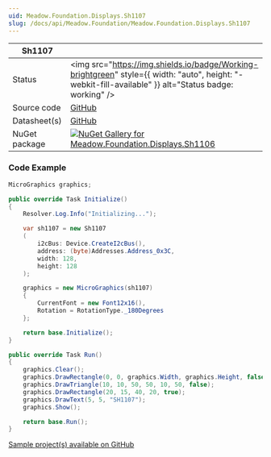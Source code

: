 ```yaml
---
uid: Meadow.Foundation.Displays.Sh1107
slug: /docs/api/Meadow.Foundation/Meadow.Foundation.Displays.Sh1107
---
```


| Sh1107 | |
|--------|--------|
| Status | <img src="https://img.shields.io/badge/Working-brightgreen" style={{ width: "auto", height: "-webkit-fill-available" }} alt="Status badge: working" /> |
| Source code | [GitHub](https://github.com/WildernessLabs/Meadow.Foundation/tree/main/Source/Meadow.Foundation.Peripherals/Displays.Sh110x) |
| Datasheet(s) | [GitHub](https://github.com/WildernessLabs/Meadow.Foundation/tree/main/Source/Meadow.Foundation.Peripherals/Displays.Sh110x/Datasheet) |
| NuGet package | <a href="https://www.nuget.org/packages/Meadow.Foundation.Displays.Sh1106/" target="_blank"><img src="https://img.shields.io/nuget/v/Meadow.Foundation.Displays.Sh1106.svg?label=Meadow.Foundation.Displays.Sh1106" alt="NuGet Gallery for Meadow.Foundation.Displays.Sh1106" /></a> |

### Code Example

```csharp
MicroGraphics graphics;

public override Task Initialize()
{
    Resolver.Log.Info("Initializing...");

    var sh1107 = new Sh1107
    (
        i2cBus: Device.CreateI2cBus(),
        address: (byte)Addresses.Address_0x3C,
        width: 128,
        height: 128
    );

    graphics = new MicroGraphics(sh1107)
    {
        CurrentFont = new Font12x16(),
        Rotation = RotationType._180Degrees
    };

    return base.Initialize();
}

public override Task Run()
{
    graphics.Clear();
    graphics.DrawRectangle(0, 0, graphics.Width, graphics.Height, false);
    graphics.DrawTriangle(10, 10, 50, 50, 10, 50, false);
    graphics.DrawRectangle(20, 15, 40, 20, true);
    graphics.DrawText(5, 5, "SH1107");
    graphics.Show();

    return base.Run();
}

```

[Sample project(s) available on GitHub](https://github.com/WildernessLabs/Meadow.Foundation/tree/main/Source/Meadow.Foundation.Peripherals/Displays.Sh110x/Samples/Sh1107_Sample)

